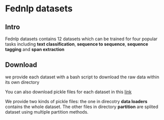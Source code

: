 # Fednlp datasets

## Intro

Fednlp datasets contains 12 datasets which can be trained for four popular tasks including **text classification**, **sequence to sequence**, **sequence tagging** and **span extraction**

## Download

we provide each dataset with a bash script to download the raw data within its own directory

You can also download pickle files for each dataset in this [link](https://drive.google.com/folderview?id=1OhZ5NDaVz0VZX5jy8V_I_sfR25R2k_OE)

We provide two kinds of pickle files: the one in direcotry **data loaders**  contains the whole dataset.
The other files in directory **partition** are splited dataset using multiple partition methods.

